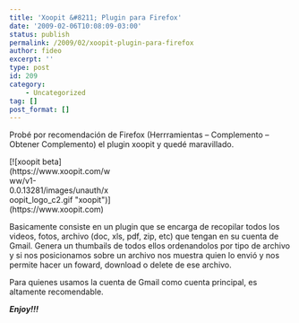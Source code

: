 ```yaml
---
title: 'Xoopit &#8211; Plugin para Firefox'
date: '2009-02-06T10:08:09-03:00'
status: publish
permalink: /2009/02/xoopit-plugin-para-firefox
author: fideo
excerpt: ''
type: post
id: 209
category:
    - Uncategorized
tag: []
post_format: []
---
```

Probé por recomendación de Firefox (Herrramientas – Complemento – Obtener Complemento) el plugin xoopit y quedé maravillado.

<div class="mceTemp"><dl class="wp-caption alignnone" style="width: 181px;"><dt class="wp-caption-dt">[![xoopit beta](https://www.xoopit.com/www/v1-0.0.13281/images/unauth/xoopit_logo_c2.gif "xoopit")](https://www.xoopit.com)</dt></dl></div>Basicamente consiste en un plugin que se encarga de recopilar todos los videos, fotos, archivo (doc, xls, pdf, zip, etc) que tengan en su cuenta de Gmail.  
Genera un thumbails de todos ellos ordenandolos por tipo de archivo y si nos posicionamos sobre un archivo nos muestra quien lo envió y nos permite hacer un foward, download o delete de ese archivo.

Para quienes usamos la cuenta de Gmail como cuenta principal, es altamente recomendable.

***Enjoy!!!***